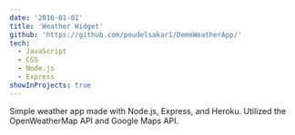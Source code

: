 ```yaml
---
date: '2016-01-01'
title: 'Weather Widget'
github: 'https://github.com/poudelsakar1/DemoWeatherApp/'
tech:
  - JavaScript
  - CSS
  - Node.js
  - Express
showInProjects: true
---
```


Simple weather app made with Node.js, Express, and Heroku. Utilized the OpenWeatherMap API and Google Maps API.

